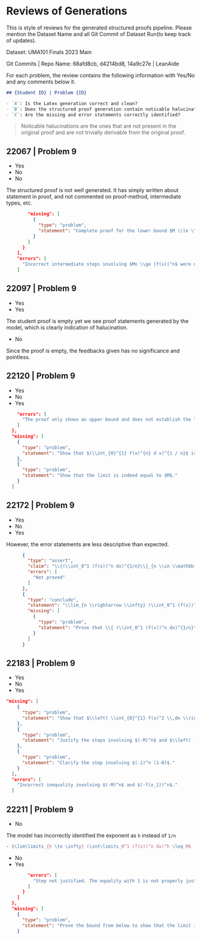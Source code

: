 # Reviews of Generations

This is style of reviews for the generated structured proofs pipeline. Please mention the Dataset Name and all Git Commit of Dataset Run(to keep track of updates).

Dataset: UMA101 Finals 2023 Main

Git Commits | Repo Name: 68afd8cb, d4214bd8, 14a9c27e | LeanAide

For each problem, the review contains the following information with Yes/No and any comments below it.

```markdown
## {Student ID} | Problem {ID}

- `A`: Is the Latex generation correct and clean?
- `B`: Does the structured proof generation contain noticable halucinations?
- `C`: Are the missing and error statements correctly identified?
```

> Noticable halucinations are the ones that are not present in the original proof and are not trivially derivable from the original proof.

## 22067 | Problem 9

- Yes
- No
- No

The structured proof is not well generated. It has simply written about statement in proof, and not commented on proof-method, intermediate types, etc.

```json
        "missing": [
          {
            "type": "problem",
            "statement": "Complete proof for the lower bound $M \\le \\lim_{n \\to \\infty}(\\int_{0}^{1} |f(x)|^n \\, dx)^{1/n}$"
          }
        ]
      }
    ],
    "errors": [
      "Incorrect intermediate steps involving $Mn \\ge |f(x)|^n$ were not properly justified."
    ]
```

## 22097 | Problem 9

- Yes
- Yes

The student proof is empty yet we see proof statements generated by the model, which is clearly indication of halucination.

- No

Since the proof is empty, the feedbacks given has no significance and pointless.

## 22120 | Problem 9

- Yes
- No
- Yes

```json
    "errors": [
      "The proof only shows an upper bound and does not establish the lower bound or the actual limit."
    ]
  },
  "missing": [
    {
      "type": "problem",
      "statement": "Show that $(\\int_{0}^{1} f(x)^{n} d x)^{1 / n}$ is also bounded below by $M$."
    },
    {
      "type": "problem",
      "statement": "Show that the limit is indeed equal to $M$."
    }
  ]
```

## 22172 | Problem 9

- Yes
- No
- Yes

However, the error statements are less descriptive than expected.

```json
      {
        "type": "assert",
        "claim": "\\{(\\int_0^1 (f(x))^n dx)^{1/n}\\}_{n \\in \\mathbb{N}} \\text{ is an increasing sequence}",
        "errors": [
          "Not proved"
        ]
      },
      {
        "type": "conclude",
        "statement": "\\lim_{n \\rightarrow \\infty} (\\int_0^1 (f(x))^n dx)^{1/n} = M",
        "missing": [
          {
            "type": "problem",
            "statement": "Prove that \\{ (\\int_0^1 (f(x))^n dx)^{1/n}\\}_{n \\in \\mathbb{N}} is an increasing sequence."
          }
        ]
      }
```

## 22183 | Problem 9

- Yes
- No
- Yes

```json
"missing": [
    {
      "type": "problem",
      "statement": "Show that $\\left( \\int_{0}^{1} f(x)^2 \\,dx \\right)^{1/n}$ approaches $M$ as $n$ approaches infinity."
    },
    {
      "type": "problem",
      "statement": "Justify the steps involving $(-M)^n$ and $\\left( (f(x_1)^2)^{\\frac{n}{2}} \\right)^{1/n}$."
    },
    {
      "type": "problem",
      "statement": "Clarify the step involving $(-1)^n (1-0)$."
    }
  ],
  "errors": [
    "Incorrect inequality involving $(-M)^n$ and $(-f(x_1))^n$."
  ]
```

## 22211 | Problem 9

- No

The model has incorrectly identified the exponent as `h` instead of `1/n`

```latex
- $\lim\limits_{h \to \infty} (\int\limits_0^1 (f(x))^n dx)^h \leq M$
```

- No
- Yes

```json
        "errors": [
          "Step not justified. The equality with 1 is not properly justified or explained."
        ]
      }
    ]
  },
  "missing": [
    {
      "type": "problem",
      "statement": "Prove the bound from below to show that the limit is precisely M."
    }
```
